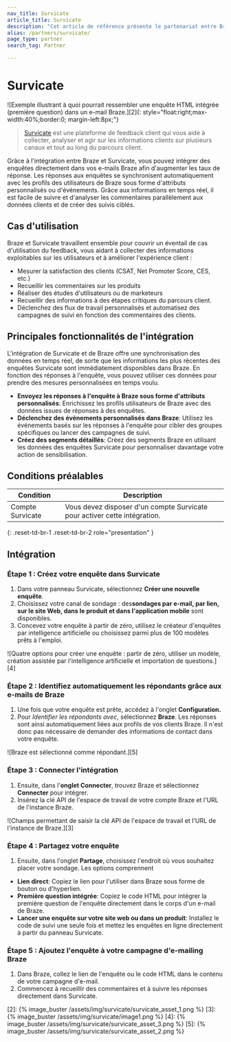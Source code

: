 ```yaml
---
nav_title: Survicate
article_title: Survicate
description: "Cet article de référence présente le partenariat entre Braze et Survicate, une plateforme de feedback client qui vous aide à collecter, analyser et agir sur les informations clients sur plusieurs canaux et tout au long du parcours client."
alias: /partners/survicate/
page_type: partner
search_tag: Partner

---
```


# Survicate

![Exemple illustrant à quoi pourrait ressembler une enquête HTML intégrée (première question) dans un e-mail Braze.][2]{: style="float:right;max-width:40%;border:0; margin-left:8px;"}

> [Survicate][1] est une plateforme de feedback client qui vous aide à collecter, analyser et agir sur les informations clients sur plusieurs canaux et tout au long du parcours client.  

Grâce à l'intégration entre Braze et Survicate, vous pouvez intégrer des enquêtes directement dans vos e-mails Braze afin d'augmenter les taux de réponse. Les réponses aux enquêtes se synchronisent automatiquement avec les profils des utilisateurs de Braze sous forme d'attributs personnalisés ou d'événements. Grâce aux informations en temps réel, il est facile de suivre et d'analyser les commentaires parallèlement aux données clients et de créer des suivis ciblés.

## Cas d'utilisation

Braze et Survicate travaillent ensemble pour couvrir un éventail de cas d'utilisation du feedback, vous aidant à collecter des informations exploitables sur les utilisateurs et à améliorer l'expérience client :

- Mesurer la satisfaction des clients (CSAT, Net Promoter Score, CES, etc.)
- Recueillir les commentaires sur les produits
- Réaliser des études d'utilisateurs ou de marketeurs
- Recueillir des informations à des étapes critiques du parcours client.
- Déclenchez des flux de travail personnalisés et automatisez des campagnes de suivi en fonction des commentaires des clients.

## Principales fonctionnalités de l'intégration

L'intégration de Survicate et de Braze offre une synchronisation des données en temps réel, de sorte que les informations les plus récentes des enquêtes Survicate sont immédiatement disponibles dans Braze. En fonction des réponses à l'enquête, vous pouvez utiliser ces données pour prendre des mesures personnalisées en temps voulu.

- **Envoyez les réponses à l'enquête à Braze sous forme d'attributs personnalisés**: Enrichissez les profils utilisateurs de Braze avec des données issues de réponses à des enquêtes.
- **Déclenchez des événements personnalisés dans Braze**: Utilisez les événements basés sur les réponses à l'enquête pour cibler des groupes spécifiques ou lancer des campagnes de suivi.
- **Créez des segments détaillés**: Créez des segments Braze en utilisant les données des enquêtes Survicate pour personnaliser davantage votre action de sensibilisation.

## Conditions préalables

| Condition | Description |
| ----------- | ----------- |
| Compte Survicate | Vous devez disposer d'un compte Survicate pour activer cette intégration. |
{: .reset-td-br-1 .reset-td-br-2 role="presentation" }

## Intégration

### Étape 1 : Créez votre enquête dans Survicate

1. Dans votre panneau Survicate, sélectionnez **Créer une nouvelle enquête**.
2. Choisissez votre canal de sondage : des**sondages par e-mail, par lien, sur le site Web, dans le produit et dans l'application mobile** sont disponibles. 
3. Concevez votre enquête à partir de zéro, utilisez le créateur d'enquêtes par intelligence artificielle ou choisissez parmi plus de 100 modèles prêts à l'emploi.

![Quatre options pour créer une enquête : partir de zéro, utiliser un modèle, création assistée par l'intelligence artificielle et importation de questions.][4]

### Étape 2 : Identifiez automatiquement les répondants grâce aux e-mails de Braze

1. Une fois que votre enquête est prête, accédez à l'onglet **Configuration.** 
2. Pour *Identifier les répondants avec*, sélectionnez **Braze**. Les réponses sont ainsi automatiquement liées aux profils de vos clients Braze. Il n'est donc pas nécessaire de demander des informations de contact dans votre enquête.

![Braze est sélectionné comme répondant.][5]

### Étape 3 : Connecter l'intégration

1. Ensuite, dans l'**onglet Connecter**, trouvez Braze et sélectionnez **Connecter** pour intégrer. 
2. Insérez la clé API de l'espace de travail de votre compte Braze et l'URL de l'instance Braze.

![Champs permettant de saisir la clé API de l'espace de travail et l'URL de l'instance de Braze.][3]

### Étape 4 : Partagez votre enquête

1. Ensuite, dans l'onglet **Partage**, choisissez l'endroit où vous souhaitez placer votre sondage. Les options comprennent
- **Lien direct**: Copiez le lien pour l'utiliser dans Braze sous forme de bouton ou d'hyperlien.
- **Première question intégrée**: Copiez le code HTML pour intégrer la première question de l'enquête directement dans le corps d'un e-mail de Braze.
- **Lancer une enquête sur votre site web ou dans un produit**: Installez le code de suivi une seule fois et mettez les enquêtes en ligne directement à partir du panneau Survicate.

### Étape 5 : Ajoutez l'enquête à votre campagne d'e-mailing Braze

1. Dans Braze, collez le lien de l'enquête ou le code HTML dans le contenu de votre campagne d'e-mail.
2. Commencez à recueillir des commentaires et à suivre les réponses directement dans Survicate.


[1]: https://survicate.com/integrations/braze-survey/?utm_source=braze&utm_medium=integrations&utm_campaign=helpcenter
[2]:  {% image_buster /assets/img/survicate/survicate_asset_1.png %}
[3]:  {% image_buster /assets/img/survicate/image1.png %}
[4]:  {% image_buster /assets/img/survicate/survicate_asset_3.png %}
[5]:  {% image_buster /assets/img/survicate/survicate_asset_2.png %}
